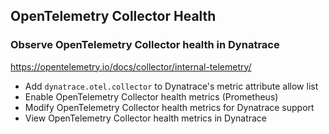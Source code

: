 ## OpenTelemetry Collector Health

### Observe OpenTelemetry Collector health in Dynatrace
https://opentelemetry.io/docs/collector/internal-telemetry/

* Add `dynatrace.otel.collector` to Dynatrace's metric attribute allow list
* Enable OpenTelemetry Collector health metrics (Prometheus)
* Modify OpenTelemetry Collector health metrics for Dynatrace support
* View OpenTelemetry Collector health metrics in Dynatrace